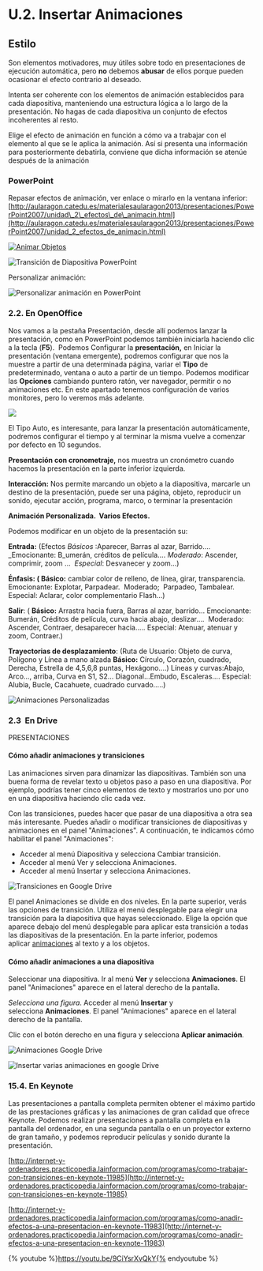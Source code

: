 # U.2. Insertar Animaciones

## **Estilo**

Son elementos motivadores, muy útiles sobre todo en presentaciones de ejecución automática, pero **no** debemos **abusar** de ellos porque pueden ocasionar el efecto contrario al deseado.

Intenta ser coherente con los elementos de animación establecidos para cada diapositiva, manteniendo una estructura lógica a lo largo de la presentación. No hagas de cada diapositiva un conjunto de efectos incoherentes al resto.

Elige el efecto de animación en función a cómo va a trabajar con el elemento al que se le aplica la animación. Así si presenta una información para posteriormente debatirla, conviene que dicha información se atenúe después de la animación

### PowerPoint

Repasar efectos de animación, ver enlace o mirarlo en la ventana inferior: [http://aularagon.catedu.es/materialesaularagon2013/presentaciones/PowerPoint2007/unidad\_2\_efectos\_de\_animacin.html](http://aularagon.catedu.es/materialesaularagon2013/presentaciones/PowerPoint2007/unidad_2_efectos_de_animacin.html)


[![Animar Objetos](img/animar-objetos.png "Animar Objetos")](http://aularagon.catedu.es/materialesaularagon2013/presentaciones/PowerPoint2007/422_animar_objetos.html "Animar Objetos")







![Transición de Diapositiva PowerPoint](img/transiciondiapositivappt.png "Transición Powerpoint")






Personalizar animación:


![Personalizar animación en PowerPoint](img/personalizaranimacionppt.png "Personalizar animación PPT")






### 2.2. En OpenOffice

Nos vamos a la pestaña Presentación, desde allí podemos lanzar la presentación, como en PowerPoint podemos también iniciarla haciendo clic a la tecla (**F5**).  Podemos Configurar la **presentación,** en Iniciar la presentación (ventana emergente), podremos configurar que nos la muestre a partir de una determinada página, variar el **Tipo** de predeterminado, ventana o auto a partir de un tiempo. Podemos modificar las **Opciones** cambiando puntero ratón, ver navegador, permitir o no animaciones etc. En este apartado tenemos configuración de varios monitores, pero lo veremos más adelante.

![](img/iniciarpresentacionopenoff.png)



El Tipo Auto, es interesante, para lanzar la presentación automáticamente, podremos configurar el tiempo y al terminar la misma vuelve a comenzar por defecto en 10 segundos.

**Presentación con cronometraje,** nos muestra un cronómetro cuando hacemos la presentación en la parte inferior izquierda.

**Interacción:** Nos permite marcando un objeto a la diapositiva, marcarle un destino de la presentación, puede ser una página, objeto, reproducir un sonido, ejecutar acción, programa, marco, o terminar la presentación

**Animación Personalizada.  Varios Efectos.**

Podemos modificar en un objeto de la presentación su:

**Entrada:** (Efectos _Básicos_ :Aparecer, Barras al azar, Barrido…. _Emocionante: B_umerán, créditos de película…. _Moderado_: Ascender, comprimir, zoom …  _Especial_: Desvanecer y zoom…)

**Énfasis: ( Básico:** cambiar color de relleno, de línea, girar, transparencia. Emocionante: Explotar, Parpadear.  Moderado;  Parpadeo, Tambalear. Especial: Aclarar, color complementario Flash…)

**Salir**: ( **Básico:** Arrastra hacia fuera, Barras al azar, barrido… Emocionante: Bumerán, Créditos de película, curva hacia abajo, deslizar….  Moderado: Ascender, Contraer, desaparecer hacia….. Especial: Atenuar, atenuar y zoom, Contraer.)

**Trayectorias de desplazamiento**: (Ruta de Usuario: Objeto de curva, Polígono y Línea a mano alzada **Básico:** Círculo, Corazón, cuadrado, Derecha, Estrella de 4,5,6,8 puntas, Hexágono….) Líneas y curvas:Abajo, Arco…, arriba, Curva en S1, S2… Diagonal…Embudo, Escaleras…. Especial: Alubia, Bucle, Cacahuete, cuadrado curvado…..)


![Animaciones Personalizadas](img/animacionpersonalizadaopenoff.png "Animaciones Impress")






### 2.3  En Drive

PRESENTACIONES

#### Cómo añadir animaciones y transiciones

Las animaciones sirven para dinamizar las diapositivas. También son una buena forma de revelar texto u objetos paso a paso en una diapositiva. Por ejemplo, podrías tener cinco elementos de texto y mostrarlos uno por uno en una diapositiva haciendo clic cada vez.

Con las transiciones, puedes hacer que pasar de una diapositiva a otra sea más interesante. Puedes añadir o modificar transiciones de diapositivas y animaciones en el panel "Animaciones". A continuación, te indicamos cómo habilitar el panel "Animaciones":

*   Acceder al menú Diapositiva y selecciona Cambiar transición.
*   Acceder al menú Ver y selecciona Animaciones.
*   Acceder al menú Insertar y selecciona Animaciones.


![Transiciones en Google Drive](img/trasicionesdrive.png "Transiciones Drive")






El panel Animaciones se divide en dos niveles. En la parte superior, verás las opciones de transición. Utiliza el menú desplegable para elegir una transición para la diapositiva que hayas seleccionado. Elige la opción que aparece debajo del menú desplegable para aplicar esta transición a todas las diapositivas de la presentación. En la parte inferior, podemos aplicar [animaciones](https://support.google.com/drive/answer/answer.py?answer=1689475) al texto y a los objetos.

#### Cómo añadir animaciones a una diapositiva

Seleccionar una diapositiva. Ir al menú **Ver** y selecciona **Animaciones**. El panel "Animaciones" aparece en el lateral derecho de la pantalla.

_Selecciona una figura_. Acceder al menú **Insertar** y selecciona **Animaciones**. El panel "Animaciones" aparece en el lateral derecho de la pantalla.

Clic con el botón derecho en una figura y selecciona **Aplicar animación**.


![Animaciones Google Drive](img/animacionesdrive.png "Animaciones Drive")







![Insertar varias animaciones en google Drive](img/variasanimacionesdrive.png "Varias animaciones en Google Drive")






### 15.4. En Keynote

Las presentaciones a pantalla completa permiten obtener el máximo partido de las prestaciones gráficas y las animaciones de gran calidad que ofrece Keynote. Podemos realizar presentaciones a pantalla completa en la pantalla del ordenador, en una segunda pantalla o en un proyector externo de gran tamaño, y podemos reproducir películas y sonido durante la presentación.

[http://internet-y-ordenadores.practicopedia.lainformacion.com/programas/como-trabajar-con-transiciones-en-keynote-11985](http://internet-y-ordenadores.practicopedia.lainformacion.com/programas/como-trabajar-con-transiciones-en-keynote-11985)

[http://internet-y-ordenadores.practicopedia.lainformacion.com/programas/como-anadir-efectos-a-una-presentacion-en-keynote-11983](http://internet-y-ordenadores.practicopedia.lainformacion.com/programas/como-anadir-efectos-a-una-presentacion-en-keynote-11983)


{% youtube %}https://youtu.be/9CiYsrXvQkY{% endyoutube %}
